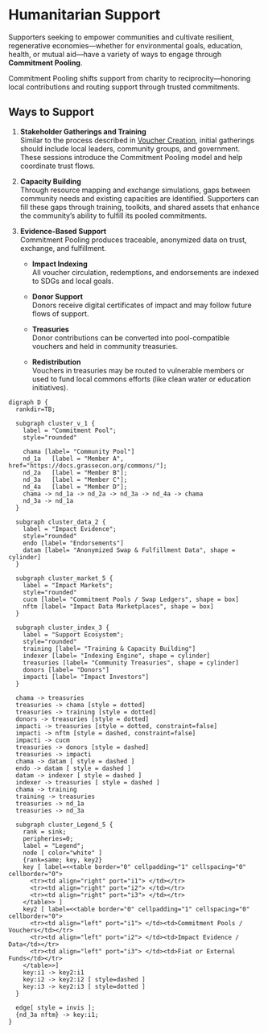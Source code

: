 # Humanitarian Support

Supporters seeking to empower communities and cultivate resilient, regenerative economies—whether for environmental goals, education, health, or mutual aid—have a variety of ways to engage through **Commitment Pooling**.

Commitment Pooling shifts support from charity to reciprocity—honoring local contributions and routing support through trusted commitments.

## Ways to Support

1. **Stakeholder Gatherings and Training**  
   Similar to the process described in [Voucher Creation](/ops/voucher/), initial gatherings should include local leaders, community groups, and government. These sessions introduce the Commitment Pooling model and help coordinate trust flows.

2. **Capacity Building**  
   Through resource mapping and exchange simulations, gaps between community needs and existing capacities are identified. Supporters can fill these gaps through training, toolkits, and shared assets that enhance the community’s ability to fulfill its pooled commitments.

3. **Evidence-Based Support**  
   Commitment Pooling produces traceable, anonymized data on trust, exchange, and fulfillment.

   - **Impact Indexing**  
     All voucher circulation, redemptions, and endorsements are indexed to SDGs and local goals.
   
   - **Donor Support**  
     Donors receive digital certificates of impact and may follow future flows of support.
   
   - **Treasuries**  
     Donor contributions can be converted into pool-compatible vouchers and held in community treasuries.
   
   - **Redistribution**  
     Vouchers in treasuries may be routed to vulnerable members or used to fund local commons efforts (like clean water or education initiatives).

```graphviz
digraph D {
  rankdir=TB;

  subgraph cluster_v_1 {
    label = "Commitment Pool";
    style="rounded"

    chama [label= "Community Pool"]
    nd_1a   [label = "Member A", href="https://docs.grassecon.org/commons/"];
    nd_2a   [label = "Member B"];
    nd_3a   [label = "Member C"];
    nd_4a   [label = "Member D"];
    chama -> nd_1a -> nd_2a -> nd_3a -> nd_4a -> chama
    nd_3a -> nd_1a
  }

  subgraph cluster_data_2 {
    label = "Impact Evidence";
    style="rounded"
    endo [label= "Endorsements"]
    datam [label= "Anonymized Swap & Fulfillment Data", shape = cylinder]
  }

  subgraph cluster_market_5 {
    label = "Impact Markets";
    style="rounded"
    cucm [label= "Commitment Pools / Swap Ledgers", shape = box]
    nftm [label= "Impact Data Marketplaces", shape = box]
  }

  subgraph cluster_index_3 {
    label = "Support Ecosystem";
    style="rounded"
    training [label= "Training & Capacity Building"]
    indexer [label= "Indexing Engine", shape = cylinder]
    treasuries [label= "Community Treasuries", shape = cylinder]
    donors [label= "Donors"]
    impacti [label= "Impact Investors"]
  }

  chama -> treasuries
  treasuries -> chama [style = dotted]
  treasuries -> training [style = dotted]
  donors -> treasuries [style = dotted]
  impacti -> treasuries [style = dotted, constraint=false]
  impacti -> nftm [style = dashed, constraint=false]
  impacti -> cucm
  treasuries -> donors [style = dashed]
  treasuries -> impacti
  chama -> datam [ style = dashed ]
  endo -> datam [ style = dashed ]
  datam -> indexer [ style = dashed ]
  indexer -> treasuries [ style = dashed ]
  chama -> training
  training -> treasuries
  treasuries -> nd_1a
  treasuries -> nd_3a

  subgraph cluster_Legend_5 {
    rank = sink;
    peripheries=0;
    label = "Legend";
    node [ color="white" ]
    {rank=same; key, key2}
    key [ label=<<table border="0" cellpadding="1" cellspacing="0" cellborder="0">
      <tr><td align="right" port="i1"> </td></tr>
      <tr><td align="right" port="i2"> </td></tr>
      <tr><td align="right" port="i3"> </td></tr>
    </table>> ]
    key2 [ label=<<table border="0" cellpadding="1" cellspacing="0" cellborder="0">
      <tr><td align="left" port="i1"> </td><td>Commitment Pools / Vouchers</td></tr>
      <tr><td align="left" port="i2"> </td><td>Impact Evidence / Data</td></tr>
      <tr><td align="left" port="i3"> </td><td>Fiat or External Funds</td></tr>
    </table>>]
    key:i1 -> key2:i1
    key:i2 -> key2:i2 [ style=dashed ]
    key:i3 -> key2:i3 [ style=dotted ]
  }

  edge[ style = invis ];
  {nd_3a nftm} -> key:i1;
}
```
